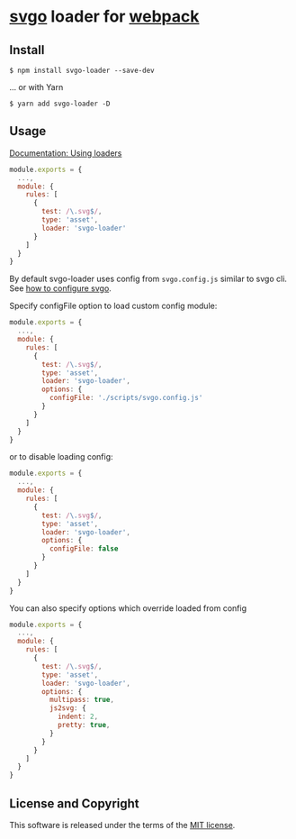# [svgo](https://github.com/svg/svgo) loader for [webpack](https://github.com/webpack/webpack)

## Install

```
$ npm install svgo-loader --save-dev
```

... or with Yarn

```
$ yarn add svgo-loader -D
```

## Usage

[Documentation: Using loaders](https://webpack.js.org/concepts/loaders/#using-loaders)

```js
module.exports = {
  ...,
  module: {
    rules: [
      {
        test: /\.svg$/,
        type: 'asset',
        loader: 'svgo-loader'
      }
    ]
  }
}
```

By default svgo-loader uses config from `svgo.config.js` similar to svgo cli.
See [how to configure svgo](https://github.com/svg/svgo#configuration).

Specify configFile option to load custom config module:

```js
module.exports = {
  ...,
  module: {
    rules: [
      {
        test: /\.svg$/,
        type: 'asset',
        loader: 'svgo-loader',
        options: {
          configFile: './scripts/svgo.config.js'
        }
      }
    ]
  }
}
```

or to disable loading config:

```js
module.exports = {
  ...,
  module: {
    rules: [
      {
        test: /\.svg$/,
        type: 'asset',
        loader: 'svgo-loader',
        options: {
          configFile: false
        }
      }
    ]
  }
}
```

You can also specify options which override loaded from config

```js
module.exports = {
  ...,
  module: {
    rules: [
      {
        test: /\.svg$/,
        type: 'asset',
        loader: 'svgo-loader',
        options: {
          multipass: true,
          js2svg: {
            indent: 2,
            pretty: true,
          }
        }
      }
    ]
  }
}
```

## License and Copyright

This software is released under the terms of the [MIT license](https://github.com/svg/svgo-loader/blob/master/LICENSE).
